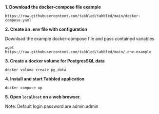 **1. Download the docker-compose file example**
```shell
https://raw.githubusercontent.com/tabbled/tabbled/main/docker-compose.yaml
```
**2. Create an .env file with configuration**

Download the example docker-compose file and pass contained variables
```shell
wget https://raw.githubusercontent.com/tabbled/tabbled/main/.env.example
```

**3. Create a docker volume for PostgresSQL data**

```shell
docker volume create pg_data
```

**4. Install and start Tabbled application**
```shell
docker compose up
```

**5. Open `localhost` on a web browser.**

Note: Default login:password are admin:admin